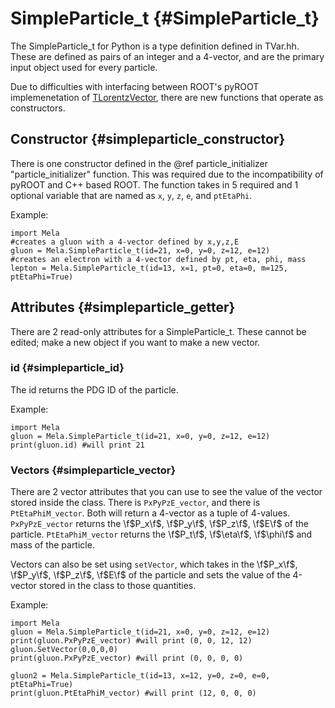# SimpleParticle_t {#SimpleParticle_t}

The SimpleParticle_t for Python is a type definition defined in TVar.hh. These are defined as pairs of an integer and a 4-vector, and are the
primary input object used for every particle.

Due to difficulties with interfacing between ROOT's pyROOT implemenetation of
[TLorentzVector](https://root.cern.ch/doc/master/classTLorentzVector.html), there are new functions that operate as constructors.

## Constructor {#simpleparticle_constructor}

There is one constructor defined in the @ref particle_initializer "particle_initializer" function.
This was required due to the incompatibility of pyROOT and C++ based ROOT.
The function takes in 5 required and 1 optional variable that are named as
`x`, `y`, `z`, `e`, and `ptEtaPhi`.

Example:

~~~~~~~~~~~~~{.py}
import Mela
#creates a gluon with a 4-vector defined by x,y,z,E
gluon = Mela.SimpleParticle_t(id=21, x=0, y=0, z=12, e=12)
#creates an electron with a 4-vector defined by pt, eta, phi, mass
lepton = Mela.SimpleParticle_t(id=13, x=1, pt=0, eta=0, m=125, ptEtaPhi=True)
~~~~~~~~~~~~~

## Attributes {#simpleparticle_getter}

There are 2 read-only attributes for a SimpleParticle_t. These cannot be edited; make a new object if you want to make a new vector.

### id {#simpleparticle_id}

The id returns the PDG ID of the particle.

Example:

~~~~~~~~~~~~~{.py}
import Mela
gluon = Mela.SimpleParticle_t(id=21, x=0, y=0, z=12, e=12)
print(gluon.id) #will print 21
~~~~~~~~~~~~~

### Vectors {#simpleparticle_vector}

There are 2 vector attributes that you can use to
see the value of the vector stored inside the class.
There is `PxPyPzE_vector`, and there is `PtEtaPhiM_vector`.
Both will return a 4-vector as a tuple of 4-values.
`PxPyPzE_vector` returns the \f$P_x\f$, \f$P_y\f$, \f$P_z\f$, \f$E\f$ of the particle.
`PtEtaPhiM_vector` returns the \f$P_t\f$, \f$\eta\f$, \f$\phi\f$ and mass
of the particle.

Vectors can also be set using `setVector`, which takes in the
\f$P_x\f$, \f$P_y\f$, \f$P_z\f$, \f$E\f$ of the particle and
sets the value of the 4-vector stored in the class to those quantities.

Example:

~~~~~~~~~~~~~{.py}
import Mela
gluon = Mela.SimpleParticle_t(id=21, x=0, y=0, z=12, e=12)
print(gluon.PxPyPzE_vector) #will print (0, 0, 12, 12)
gluon.SetVector(0,0,0,0)
print(gluon.PxPyPzE_vector) #will print (0, 0, 0, 0)

gluon2 = Mela.SimpleParticle_t(id=13, x=12, y=0, z=0, e=0, ptEtaPhi=True)
print(gluon.PtEtaPhiM_vector) #will print (12, 0, 0, 0)
~~~~~~~~~~~~~
